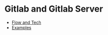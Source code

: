 # Gitlab and Gitlab Server

* [Flow and Tech](gitlab-flow-and-tech.md)
* [Examples](gitlab-examples.md)
